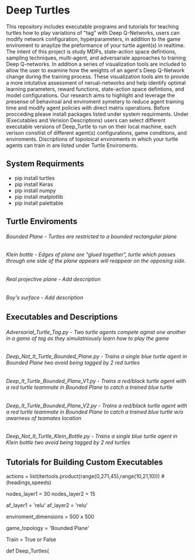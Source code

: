 # Deep Turtles
This repository includes executable programs and tutorials for teaching turtles how to play variations of "tag" with Deep Q-Networks, users can modify network configuration, hyperparameters, in addition to the game enviroment to anaylize the preformance of your turtle agent(s) in realtime. The intent of this project is study MDPs, state-action space defintions, sampling techniques, multi-agent, and adversariale approaches to training Deep Q-networks. In addition a series of visualization tools are included to allow the user to examine how the weights of an agent's Deep Q-Network change during the training process. These visualization tools aim to provide a more intutative assessment of nerual-networks and help identify optimal learning parameters, reward functions, state-action space defintions, and model configurations. Our research aims to highlight and leverage the presense of behaviroal and enviroment symetery to reduce agent training time and modify agent policies with direct matrix operations. Before procceding please install packages listed under system requirments. Under (Executables and Verision Descriptions) users can select different executable versions of Deep_Turtle to run on their local machine, each verison consitist of different agent(s) configurations, game conditions, and enviroments. Discriptions of topoloical enviroments in which your turtle agents can train in are listed under Turtle Enviroments.



## System Requirments 
- pip install turtles
- pip install Keras
- pip install numpy
- pip install matplotlib
- pip install palettable

## Turtle Enviroments 

###### Bounded Plane - Turtles are restricted to a bounded rectangular plane 
###### Klein bottle - Edges of plane are "glued together", turtle which passes through one side of the plane appears will reappear on the opposing side.
###### Real projective plane - Add description
###### Boy's surface - Add description


## Executables and Descriptions

###### Adversarial_Turtle_Tag.py - Two turtle agents compete aginst one another in a game of tag as they simulatniously learn how to play the game 

###### Deep_Not_It_Turtle_Bounded_Plane.py - Trains a single blue turtle agent in Bounded Plane two avoid being tagged by 2 red turtles 
###### Deep_It_Turtle_Bounded_Plane_V1.py - Trains a red/black turtle agent with a red turtle teammate in Bounded Plane to catch a trained blue turtle
###### Deep_It_Turtle_Bounded_Plane_V2.py -  Trains a red/black turtle agent with a red turtle teammate in Bounded Plane to catch a trained blue turtle w/o awarness of teamates location

###### Deep_Not_It_Turtle_Klein_Bottle.py - Trains a single blue turtle agent in Klein bottle two avoid being tagged by 2 red turtles 



## Tutorials for Building Custom Executables


actions = list(itertools.product(range(0,271,45),range(10,21,10))) # (headings,speeds)

nodes_layer1 = 30
nodes_layer2 = 15

af_layer1 = 'relu'
af_layer2 = 'relu'

enviroment_dimensions = 500 x 500

game_topology = 'Bounded Plane'

Train = True or False


def Deep_Turtles(

